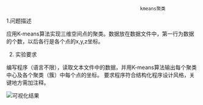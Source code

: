                                                      kmeans聚类
1.问题描述

应用K-means算法实现三维空间点的聚类。数据放在数据文件中，第一行为数据的个数，以后各行是各个点的x,y,z坐标。

2. 实验要求

编写程序（语言不限），读取文本文件中的数据，并用K-means算法输出每个聚类中心及各个聚类（簇）中每个点的坐标。
要求程序符合结构化程序设计风格，关键地方需加注释。

![可视化结果](https://github.com/summershaaa/Summary/blob/master/%E4%BD%9C%E4%B8%9A/%E6%95%B0%E6%8D%AE%E6%8C%96%E6%8E%98/kmeans/%E5%8F%AF%E8%A7%86%E5%8C%96.png)
